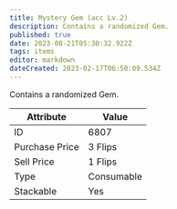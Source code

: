 ```yaml
---
title: Mystery Gem (acc Lv.2)
description: Contains a randomized Gem.
published: true
date: 2023-08-21T05:30:32.922Z
tags: items
editor: markdown
dateCreated: 2023-02-17T06:50:09.534Z
---
```


Contains a randomized Gem.

|Attribute|Value|
|-|-|
|ID|6807|
|Purchase Price|3 Flips|
|Sell Price|1 Flips|
|Type|Consumable|
|Stackable|Yes|

